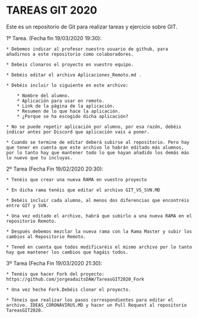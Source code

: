 # TAREAS GIT 2020

Este es un repositorio de Git para realizar tareas y ejercicio sobre GIT.

1º Tarea. (Fecha fin 19/03/2020 19:30):

    * Debemos indicar al profesor nuestro usuario de github, para añadirnos a este repositorio como colaboradores.

    * Debeis clonaros el proyecto en vuestro equipo.

    * Debéis editar el archivo Aplicaciones_Remoto.md .

    * Debéis incluir lo siguiente en este archivo:

        * Nombre del alumno.
        * Aplicación para usar en remoto.
        * Link de la página de la aplicación.
        * Resumen de lo que hace la aplicación.
        * ¿Porque se ha escogido dicha aplicación?

    * No se puede repetir aplicación por alumno, por esa razón, debéis indicar antes por Discord que aplicación vais a poner.

    * Cuando se termine de editar deberá subirse al repositorio. Pero hay que tener en cuenta que este archivo lo habrán editado más alumnos, por lo tanto hay que mantener todo lo que hayan añadido los demás más lo nuevo que tu incluyas.

2º Tarea (Fecha Fin 19/02/2020 20:30):

    * Tenéis que crear una nueva RAMA en vuestro proyecto

    * En dicha rama tenéis que editar el archivo GIT_VS_SVN.MD

    * Debéis incluir cada alumno, al menos dos diferencias que encontréis entre GIT y SVN.

    * Una vez editado el archivo, habrá que subirlo a una nueva RAMA en el repositorio Remoto.

    * Después debemos mezclar la nueva rama con la Rama Master y subir los cambios al Repositorio Remoto.

    * Tened en cuenta que todos modificaréis el mismo archivo por lo tanto hay que mantener los cambios que hagáis todos.

3º Tarea (Fecha Fin 19/03/2020 21:30):

    * Tenéis que hacer Fork del proyecto: https://github.com/jorgeadaitsDAW/TareasGIT2020_Fork

    * Una vez hecho Fork.Debéis clonar el proyecto.

    * Téneis que realizar los pasos correspondientes para editar el archivo. IDEAS_CORONAVIRUS.MD y hacer un Pull Request al repositorio TareasGIT2020.